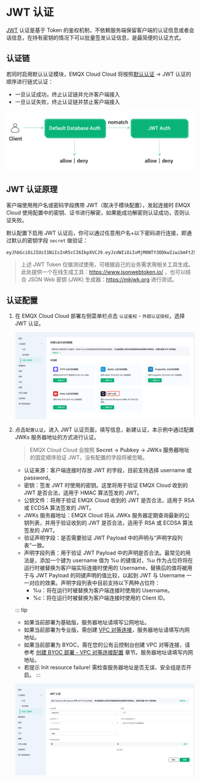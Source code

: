 # JWT 认证

[JWT](https://jwt.io/) 认证是基于 Token 的鉴权机制，不依赖服务端保留客户端的认证信息或者会话信息，在持有密钥的情况下可以批量签发认证信息，是最简便的认证方式。

## 认证链

若同时启用默认认证模块，EMQX Cloud Cloud 将按照[默认认证](https://docs.emqx.com/zh/cloud/latest/deployments/auth.html#%E8%AE%A4%E8%AF%81) -> JWT 认证的顺序进行链式认证：

* 一旦认证成功，终止认证链并允许客户端接入
* 一旦认证失败，终止认证链并禁止客户端接入

![auth_chain](./_assets/../_assets/jwt_auth_chain.png)

## JWT 认证原理

客户端使用用户名或密码字段携带 JWT（取决于模块配置），发起连接时 EMQX Cloud 使用配置中的密钥、证书进行解密，如果能成功解密则认证成功，否则认证失败。

默认配置下启用 JWT 认证后，你可以通过任意用户名+以下密码进行连接，即通过默认的密钥字段 `secret` 做验证：

```bash
eyJhbGciOiJIUzI1NiIsInR5cCI6IkpXVCJ9.eyJzdWIiOiIxMjM0NTY3ODkwIiwibmFtZSI6IkVNUVggQ2xvdWQiLCJpYXQiOjE1MTYyMzkwMjJ9.wGxZTwkCZtYPzkS854aQ9WCnP8YGIQ_erFh5RIznhYk
```

> 上述 JWT Token 仅做测试使用，可根据自己的业务需求用相关工具生成。此处提供一个在线生成工具：<https://www.jsonwebtoken.io/> ，也可以结合 JSON Web 密钥 (JWK) 生成器：<https://mkjwk.org> 进行测试。

## 认证配置

1. 在 EMQX Cloud Cloud 部署左侧菜单栏点击 `认证鉴权` - `外部认证授权`，选择 JWT 认证。

    ![jwt_auth](./_assets/../_assets/jwt_auth.png)

2. 点击`配置认证`，进入 JWT 认证页面，填写信息，新建认证，本示例中通过配置 JWKs 服务器地址的方式进行认证。

    > EMQX Cloud Cloud 会按照 **Secret -> Pubkey -> JWKs 服务器地址** 的固定顺序验证 JWT，没有配置的字段将被忽略。

   * 认证来源：客户端连接时存放 JWT 的字段，目前支持选择 username 或 password。
   * 密钥：签发 JWT 时使用的密钥。这里将用于验证 EMQX Cloud 收到的 JWT 是否合法，适用于 HMAC 算法签发的 JWT。
   * 公钥文件：将用于验证 EMQX Cloud 收到的 JWT 是否合法，适用于 RSA 或 ECDSA 算法签发的 JWT。
   * JWKs 服务器地址：EMQX Cloud 将从 JWKs 服务器定期查询最新的公钥列表，并用于验证收到的 JWT 是否合法，适用于 RSA 或 ECDSA 算法签发的 JWT。
   * 验证声明字段：是否需要验证 JWT Payload 中的声明与“声明字段列表”一致。
   * 声明字段列表：用于验证 JWT Payload 中的声明是否合法。最常见的用法是，添加一个键为 username 值为 %u 的键值对，%u 作为占位符将在运行时被替换为客户端实际连接时使用的 Username，替换后的值将被用于与 JWT Payload 的同键声明的值比较，以起到 JWT 与 Username 一一对应的效果。声明字段列表中目前支持以下两种占位符：
      * %u：将在运行时被替换为客户端连接时使用的 Username。
      * %c：将在运行时被替换为客户端连接时使用的 Client ID。

    ::: tip
      * 如果当前部署为基础版，服务器地址请填写公网地址。
      * 如果当前部署为专业版，需创建 [VPC 对等连接](https://docs.emqx.com/zh/cloud/latest/deployments/vpc_peering.html)，服务器地址请填写内网地址。
      * 如果当前部署为 BYOC，需在您的公有云控制台创建 VPC 对等连接，请参考 [创建 BYOC 部署 - VPC 对等连接配置](../create/byoc.md#vpc-对等连接配置) 章节。服务器地址请填写内网地址。
      * 若提示 Init resource failure! 需检查服务器地址是否无误、安全组是否开启。
    :::

    ![jwt_auth](./_assets/../_assets/jwt_auth_info.png)
